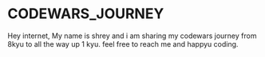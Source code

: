 # CODEWARS_JOURNEY

Hey internet,
My name is shrey and i am sharing my codewars journey from 8kyu to all the way up 1 kyu.
feel free to reach me and happyu coding.
